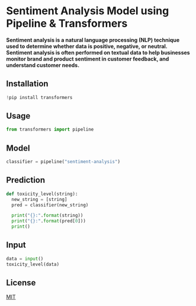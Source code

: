 # Sentiment Analysis Model using Pipeline & Transformers

**Sentiment analysis is a natural language processing (NLP) technique used to determine whether data is positive, negative, or neutral. Sentiment analysis is often performed on textual data to help businesses monitor brand and product sentiment in customer feedback, and understand customer needs.**


## Installation

```python
!pip install transformers
```

## Usage

```python
from transformers import pipeline
```

## Model  

```python
classifier = pipeline("sentiment-analysis")
```

## Prediction

```python
def toxicity_level(string):
  new_string = [string]
  pred = classifier(new_string)

  print("{}:".format(string))
  print("{}:".format(pred[0]))
  print()
```
## Input
```python
data = input()
toxicity_level(data)
```
## License
[MIT](https://choosealicense.com/licenses/mit/)
